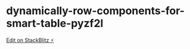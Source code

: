 # dynamically-row-components-for-smart-table-pyzf2l

[Edit on StackBlitz ⚡️](https://stackblitz.com/edit/dynamically-row-components-for-smart-table-pyzf2l)